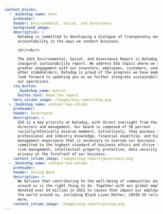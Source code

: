 ```yaml
---
content_blocks:
  - _bookshop_name: hero
    preheader:
    header: Environmental, Social, and Governance
    background_image:
    description: |
      Datadog is committed to developing a dialogue of transparency and
      accountability in the ways we conduct business.

      <br/><br/>

      The 2021 Environmental, Social, and Governance Report is Datadog's
      inaugural sustainability report. We address ESG topics where we seek
      greater engagement with our investors, employees, customers, vendors, and
      other stakeholders. Datadog is proud of the progress we have made, and we
      look forward to updating you as we further integrate sustainability into
      our operations.
    cta_button:
      _bookshop_name: button
      button_text: Read the report
    hero_column_image: /images/esg-report/esg.png
  - _bookshop_name: content-two-column
    preheader:
    header: Governance
    description: >
      ESG is a key priority at Datadog, with direct oversight from the board of
      directors and management. Our board is composed of 50 percent
      racially/ethnically diverse members. Collectively, they possess the
      professional and industry knowledge, financial expertise, and high-level
      management experience that is necessary to oversee our business. We are
      committed to the highest standard of business ethics and strive to keep
      risk management, intellectual property protection, data security, and
      privacy at the forefront of our business.
    content_column_image: /images/esg-report/governance.png
  - _bookshop_name: content-two-column
    preheader:
    header: Giving Back
    description: >-
      We believe that contributing to the well-being of communities and society
      around us is the right thing to do. Together with our global employees, we
      donated over $4 million in 2021 to causes that impact our employees and
      the world around us, including Black Lives Matter, COVID-19 relief, and
      more.
    content_column_image: /images/esg-report/giving.png
---
```

